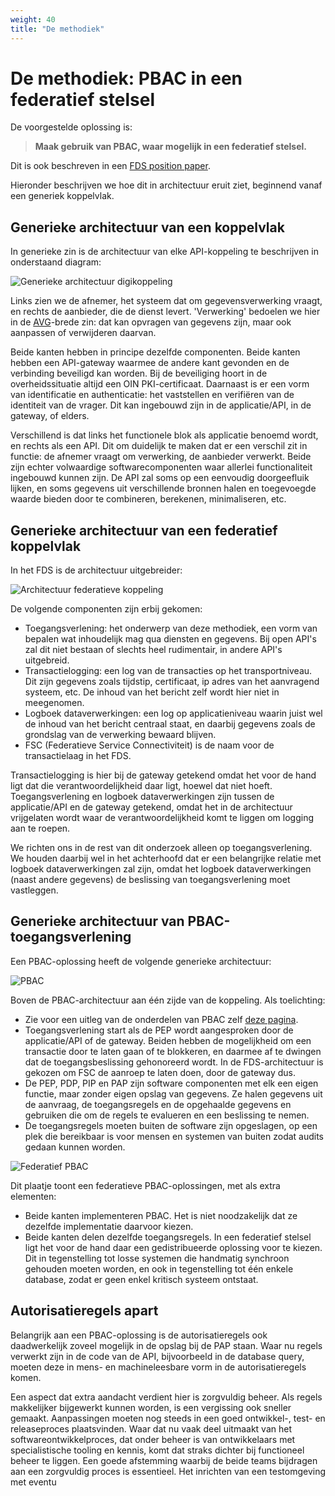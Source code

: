 ```yaml
---
weight: 40
title: "De methodiek"
---
```


# De methodiek: PBAC in een federatief stelsel

De voorgestelde oplossing is: 
> **Maak gebruik van PBAC, waar mogelijk in een federatief stelsel.**

Dit is ook beschreven in een [FDS position paper](https://federatief.datastelsel.nl/kennisbank/pbac/#hoe-werkt-pbac-over-verschillende-organisaties-in-een-federatief-datastelsel).

Hieronder beschrijven we hoe dit in architectuur eruit ziet, beginnend vanaf een generiek koppelvlak.

## Generieke architectuur van een koppelvlak

In generieke zin is de architectuur van elke API-koppeling te beschrijven in onderstaand diagram:

![Generieke architectuur digikoppeling](/images/1.2.3.4.1_architectuur_digikoppeling.png)

Links zien we de afnemer, het systeem dat om gegevensverwerking vraagt, en rechts de aanbieder, die de dienst levert.
'Verwerking' bedoelen we hier in de [AVG](https://www.autoriteitpersoonsgegevens.nl/themas/basis-avg/privacy-en-persoonsgegevens/verwerken-van-persoonsgegevens)-brede zin: dat kan opvragen van gegevens zijn, maar ook aanpassen of verwijderen daarvan.

Beide kanten hebben in principe dezelfde componenten.
Beide kanten hebben een API-gateway waarmee de andere kant gevonden en de verbinding beveiligd kan worden. 
Bij de beveiliging hoort in de overheidssituatie altijd een OIN PKI-certificaat. 
Daarnaast is er een vorm van identificatie en authenticatie: het vaststellen en verifiëren van de identiteit van de vrager. 
Dit kan ingebouwd zijn in de applicatie/API, in de gateway, of elders. 

Verschillend is dat links het functionele blok als applicatie benoemd wordt, en rechts als een API. Dit om duidelijk
te maken dat er een verschil zit in functie: de afnemer vraagt om verwerking, de aanbieder verwerkt. 
Beide zijn echter volwaardige softwarecomponenten waar allerlei functionaliteit ingebouwd kunnen zijn. De API zal soms op een
eenvoudig doorgeefluik lijken, en soms gegevens uit verschillende bronnen halen en toegevoegde waarde bieden
door te combineren, berekenen, minimaliseren, etc.

## Generieke architectuur van een federatief koppelvlak

In het FDS is de architectuur uitgebreider:

![Architectuur federatieve koppeling](/images/1.2.3.4.2_architectuur_federatieve_koppeling.png)

De volgende componenten zijn erbij gekomen:
- Toegangsverlening: het onderwerp van deze methodiek, een vorm van bepalen wat inhoudelijk mag qua diensten en gegevens. Bij open API's zal dit niet bestaan of
slechts heel rudimentair, in andere API's uitgebreid.
- Transactielogging: een log van de transacties op het transportniveau. Dit zijn gegevens zoals tijdstip, certificaat, ip adres
van het aanvragend systeem, etc. De inhoud van het bericht zelf wordt hier niet in meegenomen. 
- Logboek dataverwerkingen: een log op applicatieniveau waarin juist wel de inhoud van het bericht centraal staat, en daarbij gegevens
zoals de grondslag van de verwerking bewaard blijven. 
- FSC (Federatieve Service Connectiviteit) is de naam voor de transactielaag in het FDS.

Transactielogging is hier bij de gateway getekend omdat het voor de hand ligt dat die verantwoordelijkheid daar ligt, hoewel dat niet hoeft.
Toegangsverlening en logboek dataverwerkingen zijn tussen de applicatie/API en de gateway getekend, omdat het in de
architectuur vrijgelaten wordt waar de verantwoordelijkheid komt te liggen om logging aan te roepen.

We richten ons in de rest van dit onderzoek alleen op toegangsverlening. We houden daarbij wel in het achterhoofd dat
er een belangrijke relatie met logboek dataverwerkingen zal zijn, omdat het logboek dataverwerkingen (naast andere gegevens) 
de beslissing van toegangsverlening moet vastleggen. 

## Generieke architectuur van PBAC-toegangsverlening

Een PBAC-oplossing heeft de volgende generieke architectuur:

![PBAC](/images/1.2.3.4.3_architectuur_pbac.png)

Boven de PBAC-architectuur aan één zijde van de koppeling. Als toelichting: 
- Zie voor een uitleg van de onderdelen van PBAC zelf [deze pagina](../../../5.architectuur/inventarisatie/standaarden/pbac).
- Toegangsverlening start als de PEP wordt aangesproken door de applicatie/API of de gateway. Beiden hebben de mogelijkheid om een transactie
door te laten gaan of te blokkeren, en daarmee af te dwingen dat de toegangsbeslissing gehonoreerd wordt. In de FDS-architectuur
is gekozen om FSC de aanroep te laten doen, door de gateway dus.
- De PEP, PDP, PIP en PAP zijn software componenten met elk een eigen functie, maar zonder eigen opslag van gegevens. Ze halen gegevens
uit de aanvraag, de toegangsregels en de opgehaalde gegevens en gebruiken die om de regels te evalueren en een beslissing te nemen.
- De toegangsregels moeten buiten de software zijn opgeslagen, op een plek die bereikbaar is voor mensen en systemen van buiten zodat audits gedaan kunnen worden.

![Federatief PBAC](/images/1.2.3.4.3_architectuur_federatief_pbac.png)

Dit plaatje toont een federatieve PBAC-oplossingen, met als extra elementen:
- Beide kanten implementeren PBAC. Het is niet noodzakelijk dat ze dezelfde implementatie daarvoor kiezen.
- Beide kanten delen dezelfde toegangsregels. In een federatief stelsel ligt het voor de hand daar een gedistribueerde oplossing voor te kiezen.
Dit in tegenstelling tot losse systemen die handmatig synchroon gehouden moeten worden, en ook in tegenstelling tot 
één enkele database, zodat er geen enkel kritisch systeem ontstaat.

## Autorisatieregels apart

Belangrijk aan een PBAC-oplossing is de autorisatieregels ook daadwerkelijk zoveel mogelijk in de opslag bij de PAP staan. 
Waar nu regels verwerkt zijn in de code van de API, bijvoorbeeld in de database query, moeten deze in mens- en machineleesbare
vorm in de autorisatieregels komen.

Een aspect dat extra aandacht verdient hier is zorgvuldig beheer. Als regels makkelijker bijgewerkt kunnen worden, is een 
vergissing ook sneller gemaakt. Aanpassingen moeten nog steeds in een goed ontwikkel-, test- en releaseproces plaatsvinden.
Waar dat nu vaak deel uitmaakt van het softwareontwikkelproces, dat onder beheer is van ontwikkelaars met specialistische
tooling en kennis, komt dat straks dichter bij functioneel beheer te liggen. Een goede afstemming waarbij de beide teams
bijdragen aan een zorgvuldig proces is essentieel. Het inrichten van een testomgeving met eventu
